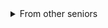 <details>
<summary>From other seniors</summary>

1. [오제이 튜브 - 좌절의 늪에서 빠져나오는 법](https://youtu.be/dPea5wnNTBY)
1. [포프 TV - 예민하다 못해 까탈스런 동료를 두면 좋은 점](https://youtu.be/f3uXSVXwK-M)
1. [링크드인 - 1인 개발자 전성시대](https://www.linkedin.com/posts/jehokim_1%EC%9D%B8-%EA%B0%9C%EB%B0%9C%EC%9E%90-%EC%A0%84%EC%84%B1%EC%8B%9C%EB%8C%80-activity-6975649975296802816-JbPI/?utm_source=share&utm_medium=member_android)
1. [정상우 - 개발자의 연봉 상승 모멘텀, 그리고 환상](https://pronist.dev/127)
1. [개발바닥 - 개발자들의 연봉이 공개된 세상](https://youtu.be/8g-f37hLe74)
1. [치얼스 헤나 - 테스트 코드 잘 짜는 프로그래머는 이걸 잘합니다](https://youtu.be/VygGrcq0VX0)
1. [흔한 신입개발자의 해고각 실수. 100%실화 역대급 썰 푼다...](https://youtu.be/v0SGkVi9hlA)
1. [컴공 선배 - 신입 때 실수하고 퇴사각 다들 재잖아요 | 신입 | 개발자 | 산업기능요원 | 군대 | 소마 | 스타트업 | 대기업 | 글로벌 |](https://youtu.be/VHZQNPxBdkk)
1. [치얼스 헤나 - 생계형 프리랜서 개발자의 솔직한 이야기. 일, 사람, 돈..](https://youtu.be/P0xprK7bOtA)
1. []()
1. []()
1. []()

</details>
